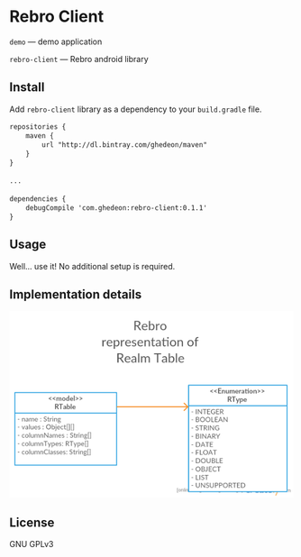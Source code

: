 # Rebro Client

``demo`` — demo application

``rebro-client`` — Rebro android library

## Install
Add ``rebro-client`` library as a dependency to your ``build.gradle`` file.
```
repositories {
    maven {
        url "http://dl.bintray.com/ghedeon/maven"
    }
}

...

dependencies {
    debugCompile 'com.ghedeon:rebro-client:0.1.1'
}
```
## Usage
Well... use it! No additional setup is required.

## Implementation details
![](rebro_table.png)

## License
GNU GPLv3
